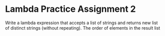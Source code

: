# Lambda Practice Assignment 2

Write a lambda expression that accepts a list of strings and returns new list of distinct strings (without repeating). The order of elements in the result list